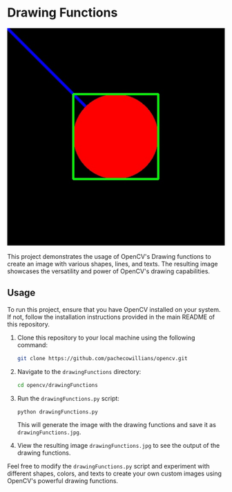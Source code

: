 # Drawing Functions

[![Drawing Functions Result](./drawingFunctions.jpg)](./drawingFunctions.jpg)

This project demonstrates the usage of OpenCV's Drawing functions to create an image with various shapes, lines, and texts. The resulting image showcases the versatility and power of OpenCV's drawing capabilities.

## Usage

To run this project, ensure that you have OpenCV installed on your system. If not, follow the installation instructions provided in the main README of this repository.

1. Clone this repository to your local machine using the following command:

   ```bash
   git clone https://github.com/pachecowillians/opencv.git
   ```

2. Navigate to the `drawingFunctions` directory:

   ```bash
   cd opencv/drawingFunctions
   ```

3. Run the `drawingFunctions.py` script:

   ```bash
   python drawingFunctions.py
   ```

   This will generate the image with the drawing functions and save it as `drawingFunctions.jpg`.

4. View the resulting image `drawingFunctions.jpg` to see the output of the drawing functions.

Feel free to modify the `drawingFunctions.py` script and experiment with different shapes, colors, and texts to create your own custom images using OpenCV's powerful drawing functions.